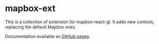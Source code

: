 # mapbox-ext

This is a collection of extension for mapbox-react-gl.  It adds new controls,
replacing the default Mapbox ones.

Documentation available as [GitHub pages](https://henck.github.io/mapbox-ext/).


